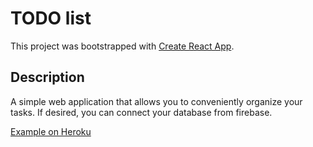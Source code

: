 # TODO list

This project was bootstrapped with [Create React App](https://github.com/facebook/create-react-app).

## Description

A simple web application that allows you to conveniently organize your tasks. If desired, you can connect your database from firebase.

[Example on Heroku](https://todo-deploy-01.herokuapp.com/)
